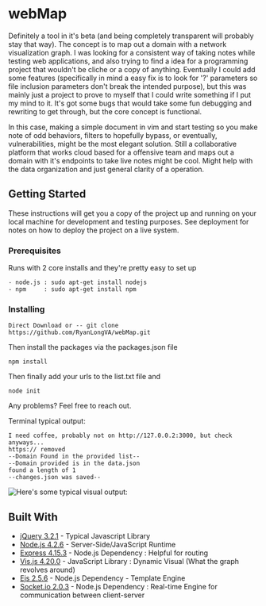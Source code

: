 # webMap

Definitely a tool in it's beta (and being completely transparent will probably stay that way). The concept is to map out a domain with a network visualization graph. I was looking for a 
consistent way of taking notes while testing web applications, and also trying to find a idea for a programming project
that wouldn't be cliche or a copy of anything. Eventually I could add some features (specifically in mind a easy fix is to look for '?' parameters so file inclusion parameters don't break the intended purpose), but this was mainly just a project 
to prove to myself that I could write something if I put my mind to it. It's got some bugs that would take 
some fun debugging and rewriting to get through, but the core concept is functional.

In this case, making a simple document in vim and start testing so you make note of odd behaviors, filters to hopefully bypass, or eventually, vulnerabilities, might be the most elegant solution. Still a collaborative platform that works cloud based for a offensive team and maps out a domain with it's endpoints to take live notes might be cool. Might help with the data organization and just general clarity of a operation.

## Getting Started

These instructions will get you a copy of the project up and running on your local machine for development and testing purposes. See deployment for notes on how to deploy the project on a live system.

### Prerequisites

Runs with 2 core installs and they're pretty easy to set up

```
- node.js : sudo apt-get install nodejs
- npm     : sudo apt-get install npm
```

### Installing


```
Direct Download or -- git clone https://github.com/RyanLongVA/webMap.git
```

Then install the packages via the packages.json file

```
npm install
```

Then finally add your urls to the list.txt file and 

```
node init
```
Any problems? Feel free to reach out.


Terminal typical output:
```
I need coffee, probably not on http://127.0.0.2:3000, but check anyways...
https:// removed
--Domain Found in the provided list--
--Domain provided is in the data.json
found a length of 1
--changes.json was saved--
```
 

![Here's some typical visual output:](https://static.wixstatic.com/media/b4cbd1_2650e1853b4748e497f71639b82e9088~mv2.png/v1/fill/w_484,h_272,al_c,usm_0.66_1.00_0.01/b4cbd1_2650e1853b4748e497f71639b82e9088~mv2.png)


## Built With

* [jQuery 3.2.1](https://jquery.com/) - Typical Javascript Library
* [Node.js 4.2.6](https://nodejs.org/) - Server-Side/JavaScript Runtime
* [Express 4.15.3](https://expressjs.com/) - Node.js Dependency : Helpful for routing
* [Vis.js 4.20.0](http://visjs.org/) - JavaScript Library : Dynamic Visual (What the graph revolves around)
* [Ejs 2.5.6](https://www.npmjs.com/package/ejs) - Node.js Dependency - Template Engine 
* [Socket.io 2.0.3](https://socket.io/) - Node.js Dependency : Real-time Engine for communication between client-server

